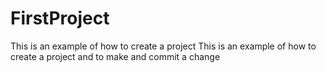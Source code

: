 # FirstProject
This is an example of how to create a project
This is an example of how to create a project and to make and commit a change


